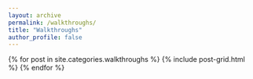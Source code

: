 ```yaml
---
layout: archive
permalink: /walkthroughs/
title: "Walkthroughs"
author_profile: false
---
```

{% for post in site.categories.walkthroughs %}
  {% include post-grid.html %}
{% endfor %}
